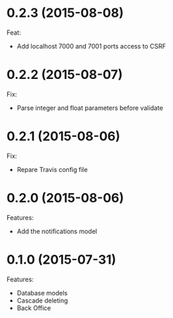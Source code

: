 # 0.2.3 (2015-08-08)

Feat:
 - Add localhost 7000 and 7001 ports access to CSRF

# 0.2.2 (2015-08-07)

Fix:
 - Parse integer and float parameters before validate

# 0.2.1 (2015-08-06)

Fix:
 - Repare Travis config file

# 0.2.0 (2015-08-06)

Features:
 - Add the notifications model

# 0.1.0 (2015-07-31)

Features:
 - Database models
 - Cascade deleting
 - Back Office